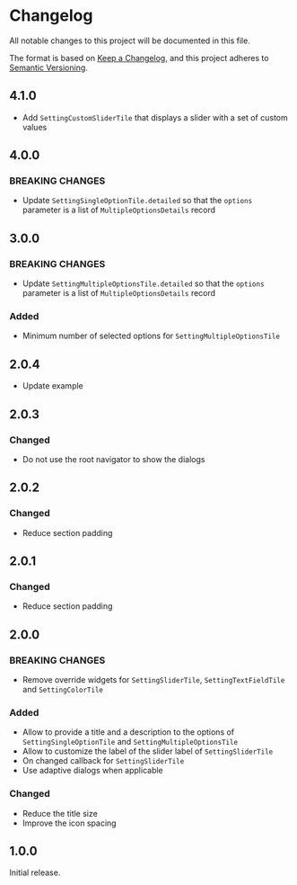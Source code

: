# Changelog

All notable changes to this project will be documented in this file.

The format is based on [Keep a Changelog](https://keepachangelog.com/en/1.1.0/), and this project
adheres to [Semantic Versioning](https://semver.org/spec/v2.0.0.html).

## 4.1.0

- Add `SettingCustomSliderTile` that displays a slider with a set of custom values

## 4.0.0

### BREAKING CHANGES

- Update `SettingSingleOptionTile.detailed` so that the `options` parameter is a list of `MultipleOptionsDetails` record

## 3.0.0

### BREAKING CHANGES

- Update `SettingMultipleOptionsTile.detailed` so that the `options` parameter is a list of `MultipleOptionsDetails` record

### Added

- Minimum number of selected options for `SettingMultipleOptionsTile`

## 2.0.4

- Update example

## 2.0.3

### Changed

- Do not use the root navigator to show the dialogs

## 2.0.2

### Changed

- Reduce section padding

## 2.0.1

### Changed

- Reduce section padding

## 2.0.0

### BREAKING CHANGES

- Remove override widgets for `SettingSliderTile`, `SettingTextFieldTile` and `SettingColorTile`

### Added

- Allow to provide a title and a description to the options of `SettingSingleOptionTile` and `SettingMultipleOptionsTile`
- Allow to customize the label of the slider label of `SettingSliderTile`
- On changed callback for `SettingSliderTile`
- Use adaptive dialogs when applicable

### Changed

- Reduce the title size
- Improve the icon spacing

## 1.0.0

Initial release.
